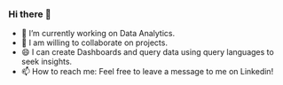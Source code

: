 ### Hi there 👋


- 🔭 I’m currently working on Data Analytics.
- 🤔 I am willing to collaborate on projects.
- 😄 I can create Dashboards and query data using query languages to seek insights.
- 📫 How to reach me: Feel free to leave a message to me on Linkedin!
